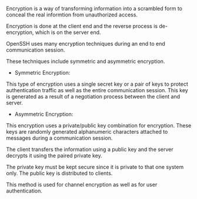 Encryption is a way of transforming information into a 
scrambled form to conceal the real informtion from 
unauthorized access. 

Encryption is done at the client end and the reverse
process is de-encryption, which is on the server end.

OpenSSH uses many encryption techniques during an end 
to end communication session.

These techniques include symmetric and asymmetric
encryption. 


- Symmetric Encryption: 

This type of encryption uses a single secret key or a
pair of keys to protect authentication traffic as well
as the entire communication session. 
This key is generated as a result of a negotiation 
process between the client and server.


- Asymmetric Encryption:

This encryption uses a private/public key combination
for encryption. These keys are randomly generated
alphanumeric characters attached to messages during a
communication session. 

The client transfers the information using a public key
and the server decrypts it using the paired private key.

The private key must be kept secure since it is private
to that one system only. The public key is distributed
to clients. 

This method is used for channel encryption as well as 
for user authentication. 






